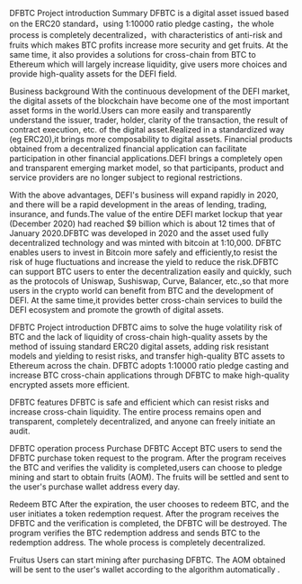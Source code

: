 DFBTC Project introduction
Summary
DFBTC is a digital asset issued based on the ERC20 standard，using 1:10000 ratio pledge casting，the whole process is completely decentralized，with characteristics of anti-risk and fruits which makes BTC profits increase more security and get fruits. At the same time, it also provides a solutions for cross-chain from BTC to Ethereum which will largely increase liquidity, give users more choices and provide high-quality assets for the DEFI field.

Business background
With the continuous development of the DEFI market, the digital assets of the blockchain have become one of the most important asset forms in the world.Users can more easily and transparently understand the issuer, trader, holder, clarity of the transaction, the result of contract execution, etc. of the digital asset.Realized in a standardized way (eg ERC20),it brings more composability to digital assets. Financial products obtained from a decentralized financial application can facilitate participation in other financial applications.DEFI brings a completely open and transparent emerging market model, so that participants, product and service providers are no longer subject to regional restrictions.

With the above advantages, DEFI's business will expand rapidly in 2020, and there will be a rapid development in the areas of lending, trading, insurance, and funds.The value of the entire DEFI market lockup that year (December 2020) had reached $9 billion which is about 12 times that of January 2020.DFBTC was developed in 2020 and the asset used fully decentralized technology and was minted with bitcoin at 1:10,000. DFBTC enables users to invest in Bitcoin more safely and efficiently,to resist the risk of huge fluctuations and increase the yield to reduce the risk.DFBTC can support BTC users to enter the decentralization easily and quickly, such as the protocols of Uniswap, Sushiswap, Curve, Balancer, etc.,so that more users in the crypto world can benefit from BTC and the development of DEFI. At the same time,it provides better cross-chain services to build the DEFI ecosystem and promote the growth of digital assets.

DFBTC Project introduction
DFBTC aims to solve the huge volatility risk of BTC and the lack of liquidity of cross-chain high-quality assets by the method of issuing standard ERC20 digital assets, adding risk resistant models and yielding to resist risks, and transfer high-quality BTC assets to Ethereum across the chain. DFBTC adopts 1:10000 ratio pledge casting and increase BTC cross-chain applications through DFBTC to make high-quality encrypted assets more efficient. 

DFBTC features
 DFBTC is safe and efficient which can resist risks and increase cross-chain liquidity. The entire process remains open and transparent, completely decentralized, and anyone can freely initiate an audit.

DFBTC operation process
Purchase DFBTC 
Accept BTC users to send the DFBTC purchase token request to the program. After the program receives the BTC and verifies the validity is completed,users can choose to pledge mining and start to obtain fruits (AOM). The fruits will be settled and sent to the user's purchase wallet address every day.

Redeem BTC 
After the expiration, the user chooses to redeem BTC, and the user initiates a token redemption request. After the program receives the DFBTC and the verification is completed, the DFBTC will be destroyed. The program verifies the BTC redemption address and sends BTC to the redemption address. The whole process is completely decentralized.

Fruitus 
Users can start mining after purchasing DFBTC. The AOM obtained will be sent to the user's wallet according to the algorithm automatically .
